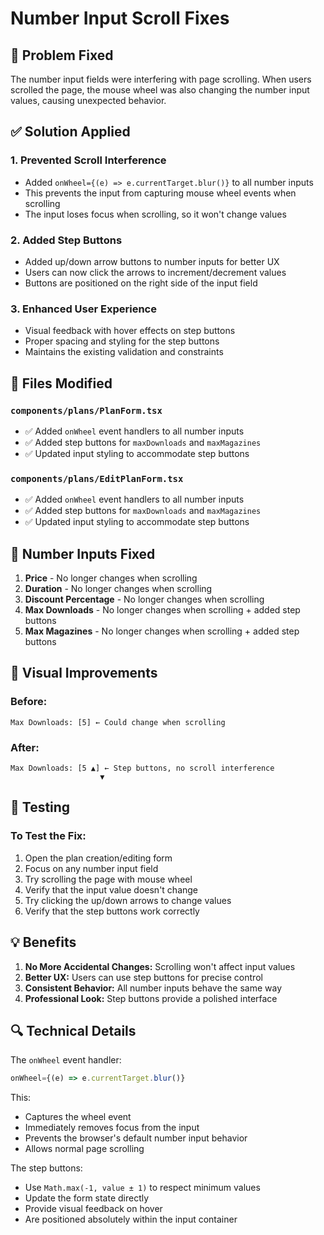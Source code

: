 # Number Input Scroll Fixes

## 🐛 **Problem Fixed**

The number input fields were interfering with page scrolling. When users scrolled the page, the mouse wheel was also changing the number input values, causing unexpected behavior.

## ✅ **Solution Applied**

### 1. **Prevented Scroll Interference**
- Added `onWheel={(e) => e.currentTarget.blur()}` to all number inputs
- This prevents the input from capturing mouse wheel events when scrolling
- The input loses focus when scrolling, so it won't change values

### 2. **Added Step Buttons**
- Added up/down arrow buttons to number inputs for better UX
- Users can now click the arrows to increment/decrement values
- Buttons are positioned on the right side of the input field

### 3. **Enhanced User Experience**
- Visual feedback with hover effects on step buttons
- Proper spacing and styling for the step buttons
- Maintains the existing validation and constraints

## 🔧 **Files Modified**

### `components/plans/PlanForm.tsx`
- ✅ Added `onWheel` event handlers to all number inputs
- ✅ Added step buttons for `maxDownloads` and `maxMagazines`
- ✅ Updated input styling to accommodate step buttons

### `components/plans/EditPlanForm.tsx`
- ✅ Added `onWheel` event handlers to all number inputs
- ✅ Added step buttons for `maxDownloads` and `maxMagazines`
- ✅ Updated input styling to accommodate step buttons

## 🎯 **Number Inputs Fixed**

1. **Price** - No longer changes when scrolling
2. **Duration** - No longer changes when scrolling
3. **Discount Percentage** - No longer changes when scrolling
4. **Max Downloads** - No longer changes when scrolling + added step buttons
5. **Max Magazines** - No longer changes when scrolling + added step buttons

## 🎨 **Visual Improvements**

### Before:
```
Max Downloads: [5] ← Could change when scrolling
```

### After:
```
Max Downloads: [5 ▲] ← Step buttons, no scroll interference
                    ▼
```

## 🧪 **Testing**

### To Test the Fix:
1. Open the plan creation/editing form
2. Focus on any number input field
3. Try scrolling the page with mouse wheel
4. Verify that the input value doesn't change
5. Try clicking the up/down arrows to change values
6. Verify that the step buttons work correctly

## 💡 **Benefits**

1. **No More Accidental Changes:** Scrolling won't affect input values
2. **Better UX:** Users can use step buttons for precise control
3. **Consistent Behavior:** All number inputs behave the same way
4. **Professional Look:** Step buttons provide a polished interface

## 🔍 **Technical Details**

The `onWheel` event handler:
```javascript
onWheel={(e) => e.currentTarget.blur()}
```

This:
- Captures the wheel event
- Immediately removes focus from the input
- Prevents the browser's default number input behavior
- Allows normal page scrolling

The step buttons:
- Use `Math.max(-1, value ± 1)` to respect minimum values
- Update the form state directly
- Provide visual feedback on hover
- Are positioned absolutely within the input container 